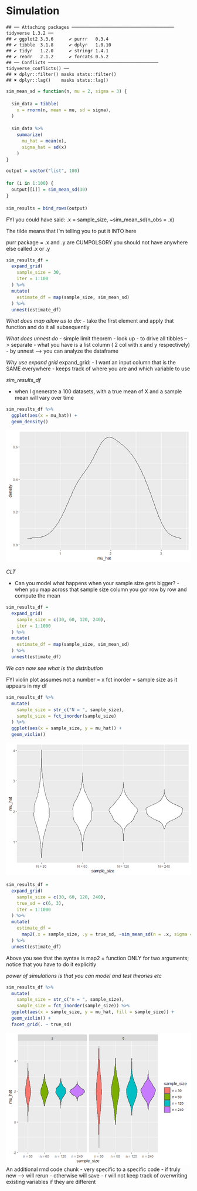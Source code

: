 Simulation
================

    ## ── Attaching packages ─────────────────────────────────────── tidyverse 1.3.2 ──
    ## ✔ ggplot2 3.3.6      ✔ purrr   0.3.4 
    ## ✔ tibble  3.1.8      ✔ dplyr   1.0.10
    ## ✔ tidyr   1.2.0      ✔ stringr 1.4.1 
    ## ✔ readr   2.1.2      ✔ forcats 0.5.2 
    ## ── Conflicts ────────────────────────────────────────── tidyverse_conflicts() ──
    ## ✖ dplyr::filter() masks stats::filter()
    ## ✖ dplyr::lag()    masks stats::lag()

``` r
sim_mean_sd = function(n, mu = 2, sigma = 3) {
  
  sim_data = tibble(
    x = rnorm(n, mean = mu, sd = sigma),
  )
  
  sim_data %>% 
    summarize(
      mu_hat = mean(x),
      sigma_hat = sd(x)
    )
}
```

``` r
output = vector("list", 100)

for (i in 1:100) {
  output[[i]] = sim_mean_sd(30)
}

sim_results = bind_rows(output)
```

FYI you could have said: .x = sample_size, \~sim_mean_sd(n_obs = .x)

The tilde means that I’m telling you to put it INTO here

purr package = .x and .y are CUMPOLSORY you should not have anywhere
else called .x or .y

``` r
sim_results_df = 
  expand_grid(
    sample_size = 30,
    iter = 1:100
  ) %>% 
  mutate(
    estimate_df = map(sample_size, sim_mean_sd)
  ) %>% 
  unnest(estimate_df)
```

*What does map allow us to do:* - take the first element and apply that
function and do it all subsequently

*What does unnest do* - simple limit theorem - look up - to drive all
tibbles –\> separate - what you have is a list column ( 2 col with x and
y respectively) - by unnest –\> you can analyze the dataframe

*Why use expand grid* expand_grid: - I want an input column that is the
SAME everywhere - keeps track of where you are and which variable to use

*sim_results_df*

-   when I gnenerate a 100 datasets, with a true mean of X and a sample
    mean will vary over time

``` r
sim_results_df %>% 
  ggplot(aes(x = mu_hat)) + 
  geom_density()
```

![](template_files/figure-gfm/unnamed-chunk-5-1.png)<!-- -->

*CLT*

-   Can you model what happens when your sample size gets bigger? - when
    you map across that sample size column you gor row by row and
    compute the mean

``` r
sim_results_df = 
  expand_grid(
    sample_size = c(30, 60, 120, 240),
    iter = 1:1000
  ) %>% 
  mutate(
    estimate_df = map(sample_size, sim_mean_sd)
  ) %>% 
  unnest(estimate_df)
```

*We can now see what is the distribution*

FYI violin plot assumes not a number = x fct inorder = sample size as it
appears in my df

``` r
sim_results_df %>% 
  mutate(
    sample_size = str_c("N = ", sample_size),
    sample_size = fct_inorder(sample_size)
  ) %>% 
  ggplot(aes(x = sample_size, y = mu_hat)) + 
  geom_violin()
```

![](template_files/figure-gfm/unnamed-chunk-7-1.png)<!-- -->

``` r
sim_results_df = 
  expand_grid(
    sample_size = c(30, 60, 120, 240),
    true_sd = c(6, 3),
    iter = 1:1000
  ) %>% 
  mutate(
    estimate_df = 
      map2(.x = sample_size, .y = true_sd, ~sim_mean_sd(n = .x, sigma = .y))
  ) %>% 
  unnest(estimate_df)
```

Above you see that the syntax is map2 = function ONLY for two arguments;
notice that you have to do it explicitly

*power of simulations is that you can model and test theories etc*

``` r
sim_results_df %>% 
  mutate(
    sample_size = str_c("n = ", sample_size),
    sample_size = fct_inorder(sample_size)) %>% 
  ggplot(aes(x = sample_size, y = mu_hat, fill = sample_size)) + 
  geom_violin() + 
  facet_grid(. ~ true_sd)
```

![](template_files/figure-gfm/unnamed-chunk-9-1.png)<!-- --> An
additional rmd code chunk - very specific to a specific code - if truly
new –\> will rerun - otherwise will save - r will not keep track of
overwriting existing variables if they are different
